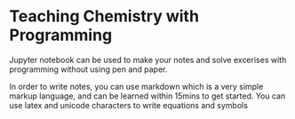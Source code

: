 # Teaching Chemistry with Programming

Jupyter notebook can be used to make your notes and solve excerises with programming without using pen and paper.

In order to write notes, you can use markdown which is a very simple markup language, and can be learned within 15mins to get started.
You can use latex and unicode characters to write equations and symbols
